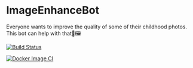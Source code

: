 # ImageEnhanceBot
Everyone wants to improve the quality of some of their childhood photos. This bot can help with that📸🖼


[![Build Status](https://github.com/Luganskii/ImageEnhanceBot/actions/workflows/flake8.yml/badge.svg)](https://github.com/Luganskii/ImageEnhanceBot/actions/workflows/flake8.yml)

[![Docker Image CI](https://github.com/Luganskii/ImageEnhanceBot/actions/workflows/docker-image.yml/badge.svg)](https://github.com/Luganskii/ImageEnhanceBot/actions/workflows/docker-image.yml)
